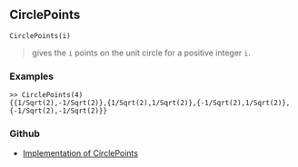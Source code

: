 ## CirclePoints

```
CirclePoints(i)
```

> gives the `i` points on the unit circle for a positive integer `i`.
 
### Examples

```
>> CirclePoints(4)
{{1/Sqrt(2),-1/Sqrt(2)},{1/Sqrt(2),1/Sqrt(2)},{-1/Sqrt(2),1/Sqrt(2)},{-1/Sqrt(2),-1/Sqrt(2)}}
```
 

### Github

* [Implementation of CirclePoints](https://github.com/axkr/symja_android_library/blob/master/symja_android_library/matheclipse-core/src/main/java/org/matheclipse/core/builtin/ExpTrigsFunctions.java#L1217) 
